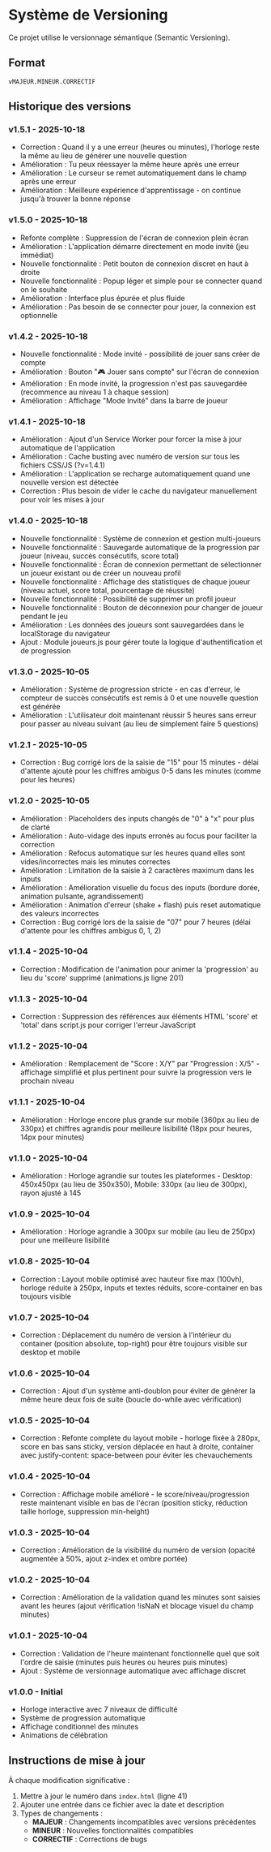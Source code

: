 # Système de Versioning

Ce projet utilise le versionnage sémantique (Semantic Versioning).

## Format

`vMAJEUR.MINEUR.CORRECTIF`

## Historique des versions

### v1.5.1 - 2025-10-18

- Correction : Quand il y a une erreur (heures ou minutes), l'horloge reste la même au lieu de générer une nouvelle question
- Amélioration : Tu peux réessayer la même heure après une erreur
- Amélioration : Le curseur se remet automatiquement dans le champ après une erreur
- Amélioration : Meilleure expérience d'apprentissage - on continue jusqu'à trouver la bonne réponse

### v1.5.0 - 2025-10-18

- Refonte complète : Suppression de l'écran de connexion plein écran
- Amélioration : L'application démarre directement en mode invité (jeu immédiat)
- Nouvelle fonctionnalité : Petit bouton de connexion discret en haut à droite
- Nouvelle fonctionnalité : Popup léger et simple pour se connecter quand on le souhaite
- Amélioration : Interface plus épurée et plus fluide
- Amélioration : Pas besoin de se connecter pour jouer, la connexion est optionnelle

### v1.4.2 - 2025-10-18

- Nouvelle fonctionnalité : Mode invité - possibilité de jouer sans créer de compte
- Amélioration : Bouton "🎮 Jouer sans compte" sur l'écran de connexion
- Amélioration : En mode invité, la progression n'est pas sauvegardée (recommence au niveau 1 à chaque session)
- Amélioration : Affichage "Mode Invité" dans la barre de joueur

### v1.4.1 - 2025-10-18

- Amélioration : Ajout d'un Service Worker pour forcer la mise à jour automatique de l'application
- Amélioration : Cache busting avec numéro de version sur tous les fichiers CSS/JS (?v=1.4.1)
- Amélioration : L'application se recharge automatiquement quand une nouvelle version est détectée
- Correction : Plus besoin de vider le cache du navigateur manuellement pour voir les mises à jour

### v1.4.0 - 2025-10-18

- Nouvelle fonctionnalité : Système de connexion et gestion multi-joueurs
- Nouvelle fonctionnalité : Sauvegarde automatique de la progression par joueur (niveau, succès consécutifs, score total)
- Nouvelle fonctionnalité : Écran de connexion permettant de sélectionner un joueur existant ou de créer un nouveau profil
- Nouvelle fonctionnalité : Affichage des statistiques de chaque joueur (niveau actuel, score total, pourcentage de réussite)
- Nouvelle fonctionnalité : Possibilité de supprimer un profil joueur
- Nouvelle fonctionnalité : Bouton de déconnexion pour changer de joueur pendant le jeu
- Amélioration : Les données des joueurs sont sauvegardées dans le localStorage du navigateur
- Ajout : Module joueurs.js pour gérer toute la logique d'authentification et de progression

### v1.3.0 - 2025-10-05

- Amélioration : Système de progression stricte - en cas d'erreur, le compteur de succès consécutifs est remis à 0 et une nouvelle question est générée
- Amélioration : L'utilisateur doit maintenant réussir 5 heures sans erreur pour passer au niveau suivant (au lieu de simplement faire 5 questions)

### v1.2.1 - 2025-10-05

- Correction : Bug corrigé lors de la saisie de "15" pour 15 minutes - délai d'attente ajouté pour les chiffres ambigus 0-5 dans les minutes (comme pour les heures)

### v1.2.0 - 2025-10-05

- Amélioration : Placeholders des inputs changés de "0" à "x" pour plus de clarté
- Amélioration : Auto-vidage des inputs erronés au focus pour faciliter la correction
- Amélioration : Refocus automatique sur les heures quand elles sont vides/incorrectes mais les minutes correctes
- Amélioration : Limitation de la saisie à 2 caractères maximum dans les inputs
- Amélioration : Amélioration visuelle du focus des inputs (bordure dorée, animation pulsante, agrandissement)
- Amélioration : Animation d'erreur (shake + flash) puis reset automatique des valeurs incorrectes
- Correction : Bug corrigé lors de la saisie de "07" pour 7 heures (délai d'attente pour les chiffres ambigus 0, 1, 2)

### v1.1.4 - 2025-10-04

- Correction : Modification de l'animation pour animer la 'progression' au lieu du 'score' supprimé (animations.js ligne 201)

### v1.1.3 - 2025-10-04

- Correction : Suppression des références aux éléments HTML 'score' et 'total' dans script.js pour corriger l'erreur JavaScript

### v1.1.2 - 2025-10-04

- Amélioration : Remplacement de "Score : X/Y" par "Progression : X/5" - affichage simplifié et plus pertinent pour suivre la progression vers le prochain niveau

### v1.1.1 - 2025-10-04

- Amélioration : Horloge encore plus grande sur mobile (360px au lieu de 330px) et chiffres agrandis pour meilleure lisibilité (18px pour heures, 14px pour minutes)

### v1.1.0 - 2025-10-04

- Amélioration : Horloge agrandie sur toutes les plateformes - Desktop: 450x450px (au lieu de 350x350), Mobile: 330px (au lieu de 300px), rayon ajusté à 145

### v1.0.9 - 2025-10-04

- Amélioration : Horloge agrandie à 300px sur mobile (au lieu de 250px) pour une meilleure lisibilité

### v1.0.8 - 2025-10-04

- Correction : Layout mobile optimisé avec hauteur fixe max (100vh), horloge réduite à 250px, inputs et textes réduits, score-container en bas toujours visible

### v1.0.7 - 2025-10-04

- Correction : Déplacement du numéro de version à l'intérieur du container (position absolute, top-right) pour être toujours visible sur desktop et mobile

### v1.0.6 - 2025-10-04

- Correction : Ajout d'un système anti-doublon pour éviter de générer la même heure deux fois de suite (boucle do-while avec vérification)

### v1.0.5 - 2025-10-04

- Correction : Refonte complète du layout mobile - horloge fixée à 280px, score en bas sans sticky, version déplacée en haut à droite, container avec justify-content: space-between pour éviter les chevauchements

### v1.0.4 - 2025-10-04

- Correction : Affichage mobile amélioré - le score/niveau/progression reste maintenant visible en bas de l'écran (position sticky, réduction taille horloge, suppression min-height)

### v1.0.3 - 2025-10-04

- Correction : Amélioration de la visibilité du numéro de version (opacité augmentée à 50%, ajout z-index et ombre portée)

### v1.0.2 - 2025-10-04

- Correction : Amélioration de la validation quand les minutes sont saisies avant les heures (ajout vérification !isNaN et blocage visuel du champ minutes)

### v1.0.1 - 2025-10-04

- Correction : Validation de l'heure maintenant fonctionnelle quel que soit l'ordre de saisie (minutes puis heures ou heures puis minutes)
- Ajout : Système de versionnage automatique avec affichage discret

### v1.0.0 - Initial

- Horloge interactive avec 7 niveaux de difficulté
- Système de progression automatique
- Affichage conditionnel des minutes
- Animations de célébration

## Instructions de mise à jour

À chaque modification significative :

1. Mettre à jour le numéro dans `index.html` (ligne 41)
2. Ajouter une entrée dans ce fichier avec la date et description
3. Types de changements :
   - **MAJEUR** : Changements incompatibles avec versions précédentes
   - **MINEUR** : Nouvelles fonctionnalités compatibles
   - **CORRECTIF** : Corrections de bugs
